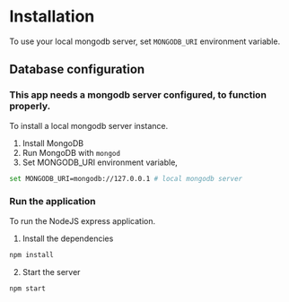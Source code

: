 # Installation

To use your local mongodb server, set `MONGODB_URI` environment variable.

## Database configuration

### This app needs a mongodb server configured, to function properly.

To install a local mongodb server instance.

1. Install MongoDB
2. Run MongoDB with `mongod`
3. Set MONGODB_URI environment variable,
```bash
set MONGODB_URI=mongodb://127.0.0.1 # local mongodb server
```
### Run the application

To run the NodeJS express application.

1. Install the dependencies
```javascript
npm install
```
2. Start the server

```javascript
npm start
```